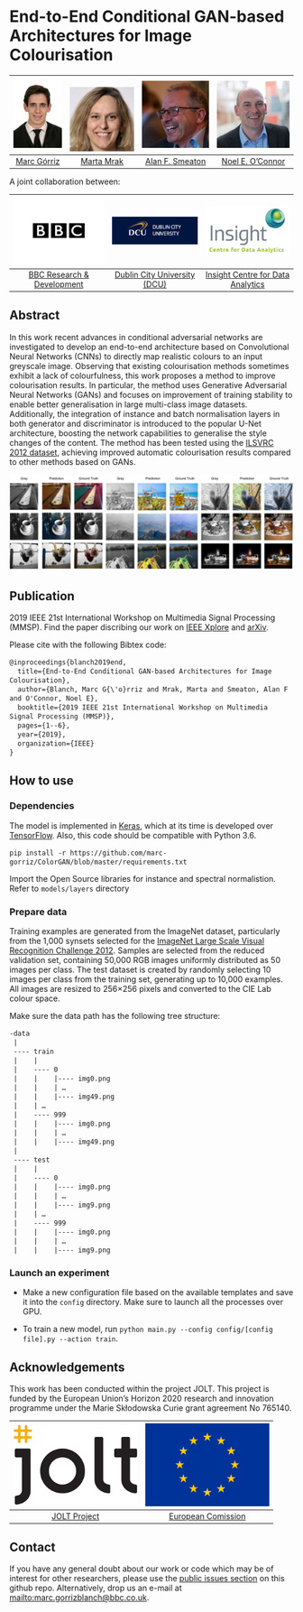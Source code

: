 # End-to-End Conditional GAN-based Architectures for Image Colourisation

| ![Marc Górriz][MarcGorriz-photo]  |  ![Marta Mrak][MartaMrak-photo] | ![Alan F. Smeaton][AlanFmeaton-photo]  | ![Noel E. O’Connor][NoelEOConnor-photo]  |
|:-:|:-:|:-:|:-:|
| [Marc Górriz][MarcGorriz-web]  | [Marta Mrak][MartaMrak-web] | [Alan F. Smeaton][AlanFmeaton-web] | [Noel E. O’Connor][NoelEOConnor-web] |

[MarcGorriz-web]: https://www.bbc.co.uk/rd/people/marc-gorriz-blanch
[MartaMrak-web]: https://www.bbc.co.uk/rd/people/marta-mrak
[AlanFmeaton-web]: https://www.insight-centre.org/users/alan-smeaton
[NoelEOConnor-web]: https://github.com/marc-gorriz/ColorGAN/blob/master/authors/NoelEOConnor.jpg

[MarcGorriz-photo]: https://github.com/bbc/ColorGAN/blob/master/authors/MarcGorriz.jpg
[MartaMrak-photo]: https://github.com/bbc/ColorGAN/blob/master/authors/MartaMrak.jpg
[AlanFmeaton-photo]: https://github.com/bbc/ColorGAN/blob/master/authors/AlanFSmeaton.jpg
[NoelEOConnor-photo]: https://github.com/bbc/ColorGAN/blob/master/authors/NoelEOConnor.jpg

A joint collaboration between:

| ![logo-bbc] | ![logo-dcu] | ![logo-insight] |
|:-:|:-:|:-:|
| [BBC Research & Development][bbc-web] | [Dublin City University (DCU)][dcu-web] | [Insight Centre for Data Analytics][insight-web] |

[bbc-web]: https://www.bbc.co.uk/rd
[insight-web]: https://www.insight-centre.org/ 
[dcu-web]: http://www.dcu.ie/

[logo-bbc]: https://github.com/bbc/ColorGAN/blob/master/logos/bbc.png  "BBC Research & Development"
[logo-insight]: https://github.com/bbc/ColorGAN/blob/master/logos/insight.jpg "Insight Centre for Data Analytics"
[logo-dcu]: https://github.com/bbc/ColorGAN/blob/master/logos/dcu.png "Dublin City University"

## Abstract
In this work recent advances in conditional adversarial networks are investigated to develop an end-to-end architecture based on Convolutional Neural Networks (CNNs) to directly map realistic colours to an input greyscale image. Observing that existing colourisation methods sometimes exhibit a lack of colourfulness, this work proposes a method to improve colourisation results. In particular, the method uses Generative Adversarial Neural Networks (GANs) and focuses on improvement of training stability to enable better generalisation in large multi-class image datasets. Additionally, the integration of instance and batch normalisation layers in both generator and discriminator is introduced to the popular U-Net architecture, boosting the network capabilities to generalise the style changes of the content. The method has been tested using the [ILSVRC 2012 dataset](http://image-net.org/challenges/LSVRC/2012/), achieving improved automatic colourisation results compared to other methods based on GANs.

![visualisation-fig]

[visualisation-fig]: https://github.com/bbc/ColorGAN/blob/master/logos/visualisation.png

## Publication
2019 IEEE 21st International Workshop on Multimedia Signal Processing (MMSP). Find the paper discribing our work on [IEEE Xplore](https://ieeexplore.ieee.org/document/8901712) and [arXiv](https://arxiv.org/abs/1908.09873).

Please cite with the following Bibtex code:
```
@inproceedings{blanch2019end,
  title={End-to-End Conditional GAN-based Architectures for Image Colourisation},
  author={Blanch, Marc G{\'o}rriz and Mrak, Marta and Smeaton, Alan F and O'Connor, Noel E},
  booktitle={2019 IEEE 21st International Workshop on Multimedia Signal Processing (MMSP)},
  pages={1--6},
  year={2019},
  organization={IEEE}
}
```
## How to use

### Dependencies

The model is implemented in [Keras](https://github.com/fchollet/keras/tree/master/keras), which at its time is developed over [TensorFlow](https://www.tensorflow.org). Also, this code should be compatible with Python 3.6.

```
pip install -r https://github.com/marc-gorriz/ColorGAN/blob/master/requirements.txt
```
Import the Open Source libraries for instance and spectral normalistion. Refer to ```models/layers``` directory

### Prepare data
Training examples are generated from the ImageNet dataset, particularly from the 1,000 synsets selected for the [ImageNet Large Scale Visual Recognition Challenge 2012](http://www.image-net.org/challenges/LSVRC/2012/). Samples are selected from the reduced validation set, containing 50,000 RGB images uniformly distributed as 50 images per class. The test dataset is created by randomly selecting 10 images per class from the training set, generating up to 10,000 examples. All images are resized to 256×256 pixels and converted to the CIE Lab colour space.

Make sure the data path has the following tree structure:
```
-data
 |
 ---- train
 |    |
 |    ---- 0
 |    |    |---- img0.png
 |    |    | …
 |    |    |---- img49.png
 |    | …
 |    ---- 999
 |    |    |---- img0.png
 |    |    | …
 |    |    |---- img49.png
 |
 ---- test
 |    |
 |    ---- 0
 |    |    |---- img0.png
 |    |    | …
 |    |    |---- img9.png
 |    | …
 |    ---- 999
 |    |    |---- img0.png
 |    |    | …
 |    |    |---- img9.png
```

### Launch an experiment
* Make a new configuration file based on the available templates and save it into the ```config``` directory.
Make sure to launch all the processes over GPU.

* To train a new model, run  ```python main.py --config config/[config file].py --action train```.

## Acknowledgements
This work has been conducted within the project
JOLT. This project is funded by the European Union’s Horizon 2020 research
and innovation programme under the Marie Skłodowska Curie grant agreement No 765140.

| ![JOLT-photo] | ![EU-photo] |
|:-:|:-:|
| [JOLT Project](JOLT-web) | [European Comission](EU-web) |


[JOLT-photo]: https://github.com/bbc/ColorGAN/blob/master/logos/jolt.png "JOLT"
[EU-photo]: https://github.com/bbc/ColorGAN/blob/master/logos/eu.png "European Comission"


[JOLT-web]: http://joltetn.eu/
[EU-web]: https://ec.europa.eu/programmes/horizon2020/en

## Contact

If you have any general doubt about our work or code which may be of interest for other researchers, please use the [public issues section](https://github.com/marc-gorriz/ColorGAN/issues) on this github repo. Alternatively, drop us an e-mail at <mailto:marc.gorrizblanch@bbc.co.uk>.
